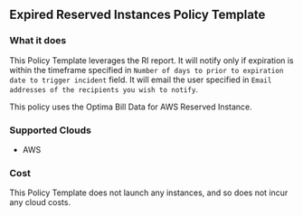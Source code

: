 ## Expired Reserved Instances Policy Template

### What it does

This Policy Template leverages the RI report. It will notify only if expiration is within the timeframe specified in `Number of days to prior to expiration date to trigger incident` field. It will email the user specified in `Email addresses of the recipients you wish to notify`.  

This policy uses the Optima Bill Data for AWS Reserved Instance.


### Supported Clouds

- AWS

### Cost

This Policy Template does not launch any instances, and so does not incur any cloud costs.
